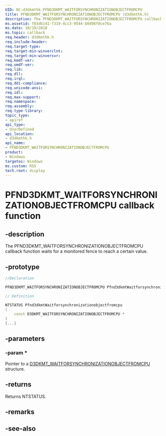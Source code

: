 ```yaml
---
UID: NC:d3dkmthk.PFND3DKMT_WAITFORSYNCHRONIZATIONOBJECTFROMCPU
title: PFND3DKMT_WAITFORSYNCHRONIZATIONOBJECTFROMCPU (d3dkmthk.h)
description: The PFND3DKMT_WAITFORSYNCHRONIZATIONOBJECTFROMCPU callback function waits for a monitored fence to reach a certain value.
ms.assetid: f83db141-f319-4cc3-9544-b0d98f0ce76a
ms.date: 10/19/2018
ms.topic: callback
req.header: d3dkmthk.h
req.include-header:
req.target-type:
req.target-min-winverclnt:
req.target-min-winversvr:
req.kmdf-ver:
req.umdf-ver:
req.lib:
req.dll:
req.irql: 
req.ddi-compliance:
req.unicode-ansi:
req.idl:
req.max-support:
req.namespace:
req.assembly:
req.type-library: 
topic_type: 
- apiref
api_type: 
- UserDefined
api_location: 
- d3dkmthk.h
api_name: 
- PFND3DKMT_WAITFORSYNCHRONIZATIONOBJECTFROMCPU
product:
- Windows
targetos: Windows
ms.custom: RS5
tech.root: display
---
```


# PFND3DKMT_WAITFORSYNCHRONIZATIONOBJECTFROMCPU callback function

## -description

The PFND3DKMT_WAITFORSYNCHRONIZATIONOBJECTFROMCPU callback function waits for a monitored fence to reach a certain value. 

## -prototype

```cpp
//Declaration

PFND3DKMT_WAITFORSYNCHRONIZATIONOBJECTFROMCPU Pfnd3dkmtWaitforsynchronizationobjectfromcpu; 

// Definition

NTSTATUS Pfnd3dkmtWaitforsynchronizationobjectfromcpu 
(
	const D3DKMT_WAITFORSYNCHRONIZATIONOBJECTFROMCPU *
)
{...}

```

## -parameters

### -param * 

Pointer to a [D3DKMT_WAITFORSYNCHRONIZATIONOBJECTFROMCPU](ns-d3dkmthk-_d3dkmt_waitforsynchronizationobjectfromcpu.md) structure.

## -returns

Returns NTSTATUS.


## -remarks




## -see-also
